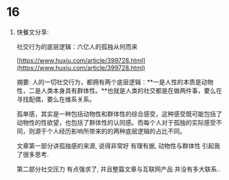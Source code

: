 # 16

1. 快餐文分享:

   社交行为的底层逻辑：六亿人的孤独从何而来

   [https://www.huxiu.com/article/399728.html](https://www.huxiu.com/article/399728.html)

   摘要: 人的一切社交行为，都拥有两个底层逻辑：**一是人性的本质是动物性，二是人类本身具有群体性。**也就是人类的社交都是在做两件事，要么在寻找配偶，要么在维系关系。

   孤单感，其实是一种包括动物性和群体性的综合感受，这种感受既可能包括了动物性的性欲望，也包括了群体性的认同感。而每个人对于孤独的实际感受不同，则源于个人经历影响所带来的的两种底层逻辑的占比不同。

   文章第一部分讲孤独感的来源, 说得非常好 有理有据, 动物性与群体性 引起我了很多思考.

   第二部分社交压力 有点强求了, 并且整篇文章与互联网产品 并没有多大联系..

